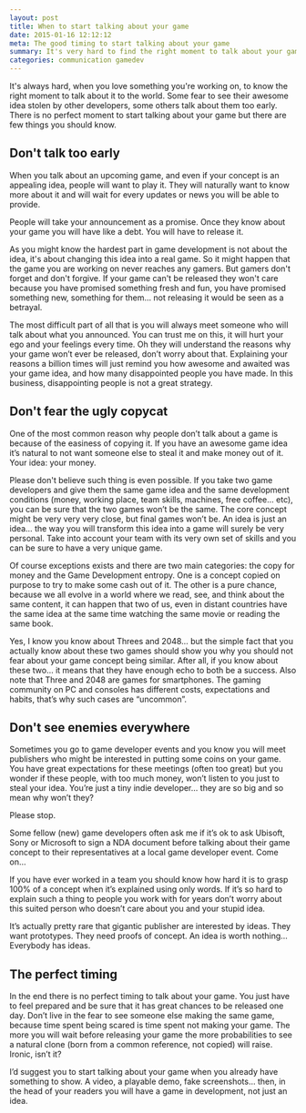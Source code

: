 ```yaml
---
layout: post
title: When to start talking about your game
date: 2015-01-16 12:12:12
meta: The good timing to start talking about your game
summary: It's very hard to find the right moment to talk about your game project. Even more when you love what you are working on. Even if the right moment is different for every one of us, there are few things you should know on this topic.
categories: communication gamedev
---
```


It's always hard, when you love something you're working on, to know the right moment to talk about it to the world. Some fear to see their awesome idea stolen by other developers, some others talk about them too early. There is no perfect moment to start talking about your game but there are few things you should know.

## Don't talk too early

When you talk about an upcoming game, and even if your concept is an appealing idea, people will want to play it. They will naturally want to know more about it and will wait for every updates or news you will be able to provide.

People will take your announcement as a promise. Once they know about your game you will have like a debt. You will have to release it.

As you might know the hardest part in game development is not about the idea, it's about changing this idea into a real game. So it might happen that the game you are working on never reaches any gamers. But gamers don't forget and don't forgive. If your game can't be released they won't care because you have promised something fresh and fun, you have promised something new, something for them… not releasing it would be seen as a betrayal.

The most difficult part of all that is you will always meet someone who will talk about what you announced. You can trust me on this, it will hurt your ego and your feelings every time. Oh they will understand the reasons why your game won’t ever be released, don’t worry about that. Explaining your reasons a billion times will just remind you how awesome and awaited was your game idea, and how many disappointed people you have made. In this business, disappointing people is not a great strategy.

## Don't fear the ugly copycat

One of the most common reason why people don’t talk about a game is because of the easiness of copying it. If you have an awesome game idea it’s natural to not want someone else to steal it and make money out of it. Your idea: your money.

Please don't believe such thing is even possible. If you take two game developers and give them the same game idea and the same development conditions (money, working place, team skills, machines, free coffee... etc), you can be sure that the two games won’t be the same. The core concept might be very very very close, but final games won’t be. An idea is just an idea… the way you will transform this idea into a game will surely be very personal. Take into account your team with its very own set of skills and you can be sure to have a very unique game.

Of course exceptions exists and there are two main categories: the copy for money and the Game Development entropy. One is a concept copied on purpose to try to make some cash out of it. The other is a pure chance, because we all evolve in a world where we read, see, and think about the same content, it can happen that two of us, even in distant countries have the same idea at the same time watching the same movie or reading the same book.

Yes, I know you know about Threes and 2048… but the simple fact that you actually know about these two games should show you why you should not fear about your game concept being similar. After all, if you know about these two… it means that they have enough echo to both be a success. Also note that Three and 2048 are games for smartphones. The gaming community on PC and consoles has different costs, expectations and habits, that’s why such cases are “uncommon”.

## Don't see enemies everywhere

Sometimes you go to game developer events and you know you will meet publishers who might be interested in putting some coins on your game. You have great expectations for these meetings (often too great) but you wonder if these people, with too much money, won’t listen to you just to steal your idea. You’re just a tiny indie developer… they are so big and so mean why won’t they?

Please stop.

Some fellow (new) game developers often ask me if it’s ok to ask Ubisoft, Sony or Microsoft to sign a NDA document before talking about their game concept to their representatives at a local game developer event. Come on… 

If you have ever worked in a team you should know how hard it is to grasp 100% of a concept when it’s explained using only words. If it’s so hard to explain such a thing to people you work with for years don’t worry about this suited person who doesn’t care about you and your stupid idea. 

It’s actually pretty rare that gigantic publisher are interested by ideas. They want prototypes. They need proofs of concept. An idea is worth nothing… Everybody has ideas.

## The perfect timing

In the end there is no perfect timing to talk about your game. You just have to feel prepared and be sure that it has great chances to be released one day. Don’t live in the fear to see someone else making the same game, because time spent being scared is time spent not making your game. The more you will wait before releasing your game the more probabilities to see a natural clone (born from a common reference, not copied) will raise. Ironic, isn’t it?

I’d suggest you to start talking about your game when you already have something to show. A video, a playable demo, fake screenshots… then, in the head of your readers you will have a game in development, not just an idea.
